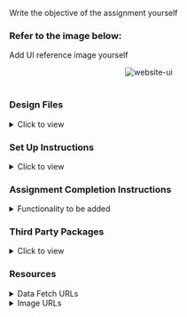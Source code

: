 Write the objective of the assignment yourself

### Refer to the image below:

Add UI reference image yourself

<div style="text-align: center;">
     <img src="./src/images/Screenshot (216).png" alt="website-ui">
</div>
<br/>

### Design Files

<details>
<summary>Click to view</summary>
<br/>
- [Medium (Size >= 768px), Large (Size >= 992px) and Extra Large (Size >= 1200px)](<div style="text-align: center;">
     <img src="./src/images/Screenshot (216).png" alt="website-ui">
</div>)

</details>

### Set Up Instructions

<details>
<summary>Click to view</summary>

- Download dependencies by running `npm install`
- Start up the app using `npm start`

</details>

### Assignment Completion Instructions

<details>
<summary>Functionality to be added</summary>
<br/>

- This page is allow users Login and Logout for Users.
- This page is also allow new users to Register.
- In this webiste the books component allow users to searching books based on title of book.
- And once user Logout then website not allow open books and home page.

</details>

### Third Party Packages

<details>
<summary>Click to view</summary>
<br>

- For Loading using react-loader-spinner NPM Packege
- For Icons using react-icons NPM Package
- For cookie-storage using js-cookie NPM Package
- For create unique id for new users using uuid NPM Package

</details>

### Resources

<details>
<summary>Data Fetch URLs</summary>
<br/>

- For fake books list used API- https://api.itbook.store/1.0/new
- For login users used my API- https://mvc-login.onrender.com/login
- For register users used my API- https://mvc-login.onrender.com/register

</details>

<details>
<summary>Image URLs</summary>
<br/>

- <img src="./src/images/comrade.png" />
- <img src="./src/images/books_bg.jpeg" />

</details>

